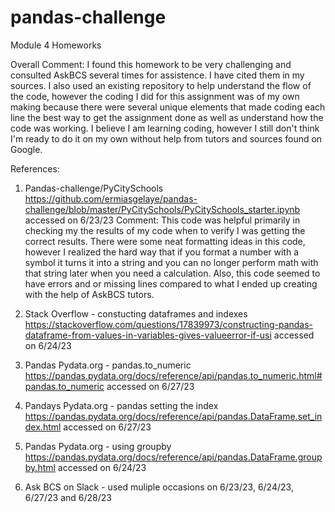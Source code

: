 # pandas-challenge
Module 4 Homeworks

Overall Comment: I found this homework to be very challenging and consulted AskBCS several times for assistence. I have cited them in my sources. I also used an existing repository to help understand the flow of the code, however the coding I did for this assignment was of my own making because there were several unique elements that made coding each line the best way to get the assignment done as well as understand how the code was working. I believe I am learning coding, however I still don't think I'm ready to do it on my own without help from tutors and sources found on Google. 

References:
1) Pandas-challenge/PyCitySchools
  https://github.com/ermiasgelaye/pandas-challenge/blob/master/PyCitySchools/PyCitySchools_starter.ipynb accessed on 6/23/23
Comment: This code was helpful primarily in checking my the results of my code when to verify I was getting the correct results. There were some neat formatting ideas in this code, however I realized the hard way that if you format a    number with a symbol it turns it into a string and you can no longer perform math with that string later when you need a calculation. Also, this code seemed to have errors and or missing lines compared to what I ended up creating with the help of AskBCS tutors.

3) Stack Overflow - constucting dataframes and indexes
  https://stackoverflow.com/questions/17839973/constructing-pandas-dataframe-from-values-in-variables-gives-valueerror-if-usi accessed on 6/24/23

4) Pandas Pydata.org - pandas.to_numeric
  https://pandas.pydata.org/docs/reference/api/pandas.to_numeric.html#pandas.to_numeric accessed on 6/27/23

5) Pandays Pydata.org - pandas setting the index
  https://pandas.pydata.org/docs/reference/api/pandas.DataFrame.set_index.html accessed on 6/27/23

6) Pandas Pydata.org - using groupby
  https://pandas.pydata.org/docs/reference/api/pandas.DataFrame.groupby.html accessed on 6/24/23

7) Ask BCS on Slack - used muliple occasions on 6/23/23, 6/24/23, 6/27/23 and 6/28/23
